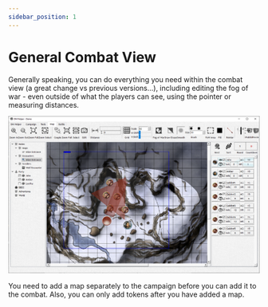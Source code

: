 ```yaml
---
sidebar_position: 1
---
```


# General Combat View

Generally speaking, you can do everything you need within the combat view (a great change vs previous versions...), including editing the fog of war - even outside of what the players can see, using the pointer or measuring distances.

![Combat View](./img/combatView.png)

You need to add a map separately to the campaign before you can add it to the combat. Also, you can only add tokens after you have added a map.
